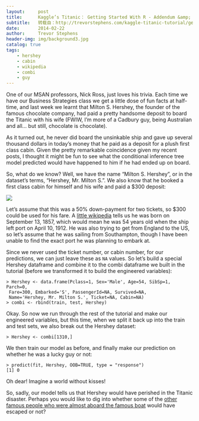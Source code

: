```yaml
---
layout:     post
title:      Kaggle’s Titanic： Getting Started With R - Addendum &amp; Chocolate
subtitle:   转载自：http://trevorstephens.com/kaggle-titanic-tutorial/getting-started-with-r-addendum/
date:       2014-02-22
author:     Trevor Stephens
header-img: img/background3.jpg
catalog: true
tags:
    - hershey
    - cabin
    - wikipedia
    - combi
    - guy
---
```


One of our MSAN professors, Nick Ross, just loves his trivia. Each time we have our Business Strategies class we get a little dose of fun facts at half-time, and last week we learnt that Milton S. Hershey, the founder of the famous chocolate company, had paid a pretty handsome deposit to board the Titanic with his wife (FWIW, I’m more of a Cadbury guy, being Australian and all… but still, chocolate is chocolate).

As it turned out, he never did board the unsinkable ship and gave up several thousand dollars in today’s money that he paid as a deposit for a plush first class cabin. Given the pretty remarkable coincidence given my recent posts, I thought it might be fun to see what the conditional inference tree model predicted would have happened to him if he had ended up on board.

So, what do we know? Well, we have the name “Milton S. Hershey”, or in the dataset’s terms, “Hershey, Mr. Milton S.”. We also know that he booked a first class cabin for himself and his wife and paid a $300 deposit:

![](http://trevorstephens.com/images/2014-02-22-getting-started-with-r-addendum.jpg)


Let’s assume that this was a 50% down-payment for two tickets, so $300 could be used for his fare. A [little wikipedia](http://en.wikipedia.org/wiki/Milton_S._Hershey) tells us he was born on September 13, 1857, which would mean he was 54 years old when the ship left port on April 10, 1912. He was also trying to get from England to the US, so let’s assume that he was sailing from Southampton, though I have been unable to find the exact port he was planning to embark at.

Since we never used the ticket number, or cabin number, for our predictions, we can just leave these as `NA` values. So let’s build a special Hershey dataframe and combine it to the combi dataframe we built in the tutorial (before we transformed it to build the engineered variables):

```
> Hershey <- data.frame(Pclass=1, Sex='Male', Age=54, SibSp=1, Parch=0,
 Fare=300, Embarked='S', PassengerId=NA, Survived=NA, 
 Name='Hershey, Mr. Milton S.', Ticket=NA, Cabin=NA)
> combi <- rbind(train, test, Hershey)

```

Okay. So now we run through the rest of the tutorial and make our engineered variables, but this time, when we split it back up into the train and test sets, we also break out the Hershey dataset:

```
> Hershey <- combi[1310,]

```

We then train our model as before, and finally make our prediction on whether he was a lucky guy or not:

```
> predict(fit, Hershey, OOB=TRUE, type = "response")
[1] 0

```

Oh dear! Imagine a world without kisses!

So, sadly, our model tells us that Hershey would have perished in the Titanic disaster. Perhaps you would like to dig into whether some of the [other famous people who were almost aboard the famous boat](http://listverse.com/2011/12/09/10-people-who-did-not-board-the-titanic) would have escaped or not?
